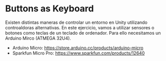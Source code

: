 # Buttons as Keyboard
Existen distintas maneras de controlar un entorno en Unity utilizando controaldoras alternativas. 
En este ejercicio, vamos a utilizar sensores o botones como teclas de un teclado de ordenador. 
Para ello necesitamos un Arduino Mirco (ATMEGA 32U4).


- Arduino Micro: https://store.arduino.cc/products/arduino-micro
- Sparkfun Micro Pro: https://www.sparkfun.com/products/12640
  
